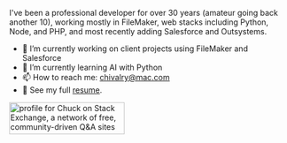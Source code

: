 I've been a professional developer for over 30 years (amateur going back another 10), working mostly in FileMaker, web stacks including Python, Node, and PHP, and most recently adding Salesforce and Outsystems.

- 🔭 I’m currently working on client projects using FileMaker and Salesforce
- 🌱 I’m currently learning AI with Python
- 📫 How to reach me: <a href="mailto:chivalry@mac.com">chivalry@mac.com</a>
- 📄 See my full [resume].

[resume]: https://github.com/chivalry/resume

<!-- ![Chuck's GitHub stats](https://github-readme-stats.vercel.app/api?username=chivalry\&include_all_commits=true) -->

<a href="https://stackexchange.com/users/25531"><img src="https://stackexchange.com/users/flair/25531.png" width="208" height="58" alt="profile for Chuck on Stack Exchange, a network of free, community-driven Q&amp;A sites" title="profile for Chuck on Stack Exchange, a network of free, community-driven Q&amp;A sites"></a>
